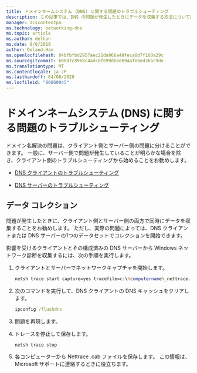 ```yaml
---
title: ドメインネームシステム (DNS) に関する問題のトラブルシューティング
description: この記事では、DNS の問題が発生したときにデータを収集する方法について説明します。
manager: dcscontentpm
ms.technology: networking-dns
ms.topic: article
ms.author: delhan
ms.date: 8/8/2019
author: Deland-Han
ms.openlocfilehash: 04bfbfbd2957aec21da966a48feca8d7f160a29c
ms.sourcegitcommit: b00d7c8968c4adc8f699dbee694afe6ed36bc9de
ms.translationtype: MT
ms.contentlocale: ja-JP
ms.lasthandoff: 04/08/2020
ms.locfileid: "80860045"
---
```

# <a name="troubleshooting-domain-name-system-dns-issues"></a>ドメインネームシステム (DNS) に関する問題のトラブルシューティング
 
ドメイン名解決の問題は、クライアント側とサーバー側の問題に分けることができます。 一般に、サーバー側で問題が発生していることが明らかな場合を除き、クライアント側のトラブルシューティングから始めることをお勧めします。

- [DNS クライアントのトラブルシューティング](troubleshoot-dns-client.md)

- [DNS サーバーのトラブルシューティング](troubleshoot-dns-server.md)
 
## <a name="data-collection"></a>データ コレクション
 
問題が発生したときに、クライアント側とサーバー側の両方で同時にデータを収集することをお勧めします。 ただし、実際の問題によっては、DNS クライアントまたは DNS サーバーの1つのデータセットでコレクションを開始できます。
 
影響を受けるクライアントとその構成済みの DNS サーバーから Windows ネットワーク診断を収集するには、次の手順を実行します。

1. クライアントとサーバーでネットワークキャプチャを開始します。

   ```cmd
   netsh trace start capture=yes tracefile=c:\%computername%_nettrace.etl
   ```

2. 次のコマンドを実行して、DNS クライアントの DNS キャッシュをクリアします。

   ```cmd
   ipconfig /flushdns
   ```

3. 問題を再現します。

4. トレースを停止して保存します。

   ```cmd
   netsh trace stop
   ```

5. 各コンピューターから Nettrace .cab ファイルを保存します。 この情報は、Microsoft サポートに連絡するときに役立ちます。